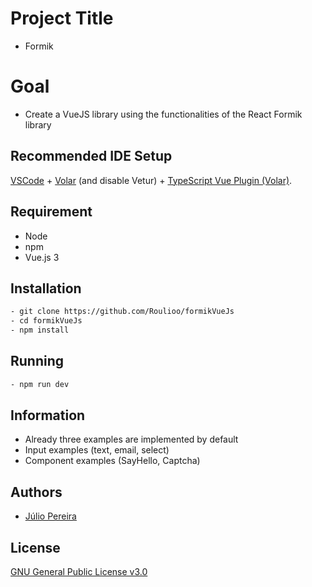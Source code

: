 # Project Title

- Formik

# Goal

- Create a VueJS library using the functionalities of the React Formik library

## Recommended IDE Setup

[VSCode](https://code.visualstudio.com/) + [Volar](https://marketplace.visualstudio.com/items?itemName=Vue.volar) (and disable Vetur) + [TypeScript Vue Plugin (Volar)](https://marketplace.visualstudio.com/items?itemName=Vue.vscode-typescript-vue-plugin).

## Requirement

- Node
- npm
- Vue.js 3

## Installation

```bash
- git clone https://github.com/Roulioo/formikVueJs
- cd formikVueJs
- npm install
```

## Running

```bash
- npm run dev
```

## Information

- Already three examples are implemented by default
- Input examples (text, email, select)
- Component examples (SayHello, Captcha)

## Authors

- [Júlio Pereira](https://github.com/Roulioo)

## License

[GNU General Public License v3.0](https://choosealicense.com/licenses/gpl-3.0/)
